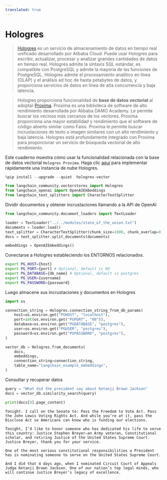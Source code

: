 ```yaml
---
translated: true
---
```


# Hologres

>[Hologres](https://www.alibabacloud.com/help/en/hologres/latest/introduction) es un servicio de almacenamiento de datos en tiempo real unificado desarrollado por Alibaba Cloud. Puede usar Hologres para escribir, actualizar, procesar y analizar grandes cantidades de datos en tiempo real.
>Hologres admite la sintaxis SQL estándar, es compatible con PostgreSQL y admite la mayoría de las funciones de PostgreSQL. Hologres admite el procesamiento analítico en línea (OLAP) y el análisis ad hoc de hasta petabytes de datos, y proporciona servicios de datos en línea de alta concurrencia y baja latencia.

>Hologres proporciona funcionalidad de **base de datos vectorial** al adoptar [Proxima](https://www.alibabacloud.com/help/en/hologres/latest/vector-processing).
>Proxima es una biblioteca de software de alto rendimiento desarrollada por Alibaba DAMO Academy. Le permite buscar los vecinos más cercanos de los vectores. Proxima proporciona una mayor estabilidad y rendimiento que el software de código abierto similar como Faiss. Proxima le permite buscar incrustaciones de texto o imagen similares con un alto rendimiento y baja latencia. Hologres está profundamente integrado con Proxima para proporcionar un servicio de búsqueda vectorial de alto rendimiento.

Este cuaderno muestra cómo usar la funcionalidad relacionada con la base de datos vectorial `Hologres Proxima`.
Haga clic [aquí](https://www.alibabacloud.com/zh/product/hologres) para implementar rápidamente una instancia de nube Hologres.

```python
%pip install --upgrade --quiet  hologres-vector
```

```python
from langchain_community.vectorstores import Hologres
from langchain_openai import OpenAIEmbeddings
from langchain_text_splitters import CharacterTextSplitter
```

Dividir documentos y obtener incrustaciones llamando a la API de OpenAI

```python
from langchain_community.document_loaders import TextLoader

loader = TextLoader("../../modules/state_of_the_union.txt")
documents = loader.load()
text_splitter = CharacterTextSplitter(chunk_size=1000, chunk_overlap=0)
docs = text_splitter.split_documents(documents)

embeddings = OpenAIEmbeddings()
```

Conectarse a Hologres estableciendo los ENTORNOS relacionados.

```bash
export PG_HOST={host}
export PG_PORT={port} # Optional, default is 80
export PG_DATABASE={db_name} # Optional, default is postgres
export PG_USER={username}
export PG_PASSWORD={password}
```

Luego almacene sus incrustaciones y documentos en Hologres

```python
import os

connection_string = Hologres.connection_string_from_db_params(
    host=os.environ.get("PGHOST", "localhost"),
    port=int(os.environ.get("PGPORT", "80")),
    database=os.environ.get("PGDATABASE", "postgres"),
    user=os.environ.get("PGUSER", "postgres"),
    password=os.environ.get("PGPASSWORD", "postgres"),
)

vector_db = Hologres.from_documents(
    docs,
    embeddings,
    connection_string=connection_string,
    table_name="langchain_example_embeddings",
)
```

Consultar y recuperar datos

```python
query = "What did the president say about Ketanji Brown Jackson"
docs = vector_db.similarity_search(query)
```

```python
print(docs[0].page_content)
```

```output
Tonight. I call on the Senate to: Pass the Freedom to Vote Act. Pass the John Lewis Voting Rights Act. And while you’re at it, pass the Disclose Act so Americans can know who is funding our elections.

Tonight, I’d like to honor someone who has dedicated his life to serve this country: Justice Stephen Breyer—an Army veteran, Constitutional scholar, and retiring Justice of the United States Supreme Court. Justice Breyer, thank you for your service.

One of the most serious constitutional responsibilities a President has is nominating someone to serve on the United States Supreme Court.

And I did that 4 days ago, when I nominated Circuit Court of Appeals Judge Ketanji Brown Jackson. One of our nation’s top legal minds, who will continue Justice Breyer’s legacy of excellence.
```
